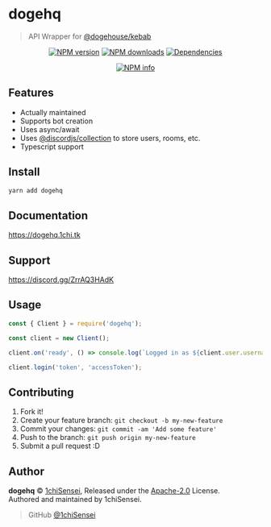 # dogehq

> API Wrapper for [@dogehouse/kebab](https://npmjs.com/package/@dogehouse/kebab)

<div align="center">
	<p>
		<a href="https://www.npmjs.com/package/dogehq"><img src="https://img.shields.io/npm/v/dogehq.svg?maxAge=3600" alt="NPM version" /></a>
		<a href="https://www.npmjs.com/package/dogehq"><img src="https://img.shields.io/npm/dt/dogehq?maxAge=3600" alt="NPM downloads" /></a>
		<a href="https://david-dm.org/Shukaaku/dogehq"><img src="https://david-dm.org/Shukaaku/dogehq/status.svg?maxAge=3600" alt="Dependencies" /></a>
	</p>
	<p>
		<a href="https://nodei.co/npm/dogehq/"><img src="https://nodei.co/npm/dogehq.png?downloads=true&stars=true" alt="NPM info" /></a>
	</p>
</div>

## Features

- Actually maintained
- Supports bot creation
- Uses async/await
- Uses [@discordjs/collection](https://npmjs.com/package/@discordjs/collection) to store users, rooms, etc.
- Typescript support

## Install

```bash
yarn add dogehq
```

## Documentation

https://dogehq.1chi.tk

## Support

https://discord.gg/ZrrAQ3HAdK

## Usage

```js
const { Client } = require('dogehq');

const client = new Client();

client.on('ready', () => console.log(`Logged in as ${client.user.username} (${client.user.id}).`));

client.login('token', 'accessToken');
```

## Contributing

1. Fork it!
2. Create your feature branch: `git checkout -b my-new-feature`
3. Commit your changes: `git commit -am 'Add some feature'`
4. Push to the branch: `git push origin my-new-feature`
5. Submit a pull request :D

## Author

**dogehq** © [1chiSensei](https://github.com/1chiSensei), Released under the [Apache-2.0](https://github.com/Shukaaku/dogehq/blob/main/LICENSE) License.<br>
Authored and maintained by 1chiSensei.

> GitHub [@1chiSensei](https://github.com/1chiSensei)

